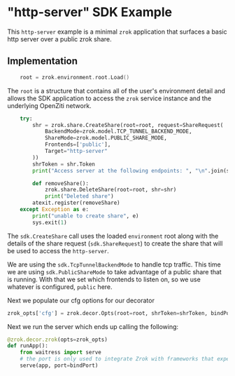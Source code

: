 # "http-server" SDK Example

This `http-server` example is a minimal `zrok` application that surfaces a basic http server over a public zrok share.

## Implementation

```go
	root = zrok.environment.root.Load()
```

The `root` is a structure that contains all of the user's environment detail and allows the SDK application to access the `zrok` service instance and the underlying OpenZiti network.

```python
    try:
        shr = zrok.share.CreateShare(root=root, request=ShareRequest(
            BackendMode=zrok.model.TCP_TUNNEL_BACKEND_MODE,
            ShareMode=zrok.model.PUBLIC_SHARE_MODE,
            Frontends=['public'],
            Target="http-server"
        ))
        shrToken = shr.Token
        print("Access server at the following endpoints: ", "\n".join(shr.FrontendEndpoints))

        def removeShare():
            zrok.share.DeleteShare(root=root, shr=shr)
            print("Deleted share")
        atexit.register(removeShare)
    except Exception as e:
        print("unable to create share", e)
        sys.exit(1)

```

The `sdk.CreateShare` call uses the loaded `environment` root along with the details of the share request (`sdk.ShareRequest`) to create the share that will be used to access the `http-server`.

We are using the `sdk.TcpTunnelBackendMode` to handle tcp traffic. This time we are using `sdk.PublicShareMode` to take advantage of a public share that is running. With that we set which frontends to listen on, so we use whatever is configured, `public` here.


Next we populate our cfg options for our decorator

```python
zrok_opts['cfg'] = zrok.decor.Opts(root=root, shrToken=shrToken, bindPort=bindPort)
```

Next we run the server which ends up calling the following:

```python
@zrok.decor.zrok(opts=zrok_opts)
def runApp():
    from waitress import serve
    # the port is only used to integrate Zrok with frameworks that expect a "hostname:port" combo
    serve(app, port=bindPort)
```

